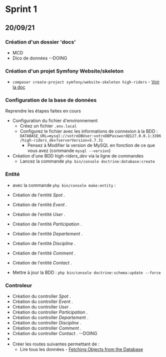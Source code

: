 # Sprint 1 

## 20/09/21

### Création d'un dossier 'docs'

- MCD
- Dico de données --DOING

### Création d'un projet Symfony Website/skeleton

- `composer create-project symfony/website-skeleton high-riders` - [Voir la doc](https://symfony.com/doc/current/setup.html#creating-symfony-applications)

### Configuration de la base de données

Reprendre les étapes faites en cours
- Configuration du fichier d'environnement
    -  Créez un fichier `.env.local`
    -  Configurez le fichier avec les informations de connexion à la BDD : `DATABASE_URL=mysql://votreDBUser:votreDBPassword@127.0.0.1:3306/high-riders_dev?serverVersion=5.7.31`
        -  Pensez à Modifier la version de MySQL en fonction de ce que vous avez (commande `mysql --version`)
- Création d'une BDD _high-riders_dev_ via la ligne de commandes
    - Lancez la commande `php bin/console doctrine:database:create`

### Entité
- avec la commande `php bin/console make:entity` :
- Création de  l'entité _Spot_ .
- Création de  l'entité _Event_ .
- Création de  l'entité _User_ .
- Création de  l'entité _Participation_ .
- Création de  l'entité _Departement_ .
- Création de  l'entité _Discipline_ .
- Création de  l'entité _Comment_ .
- Création de  l'entité _Contact_ . 



- Mettre à jour la BDD : `php bin/console doctrine:schema:update --force`

### Controleur 

- Création du controller _Spot_ .
- Création du controller _Event_ .
- Création du controller _User_ .
- Création du controller _Participation_ .
- Création du controller _Departement_ .
- Création du controller _Discipline_ .
- Création du controller _Comment_ .
- Création du controller _Contact_ . --DOING
- 
-  Créer les routes suivantes permettant de :
   - Lire tous les données - [Fetching Objects from the Database](https://symfony.com/doc/current/doctrine.html#fetching-objects-from-the-database)

